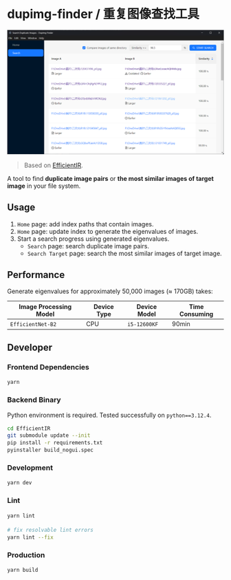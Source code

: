 # dupimg-finder / 重复图像查找工具

![search-duplicate-images](./docs/search-duplicate-images.png)

> Based on [EfficientIR](https://github.com/Sg4Dylan/EfficientIR).

A tool to find **duplicate image pairs** or **the most similar images of target image** in your file system.

## Usage

1. `Home` page: add index paths that contain images.
2. `Home` page: update index to generate the eigenvalues of images.
3. Start a search progress using generated eigenvalues.
   - `Search` page: search duplicate image pairs.
   - `Search Target` page: search the most similar images of target image.

## Performance

Generate eigenvalues for approximately 50,000 images (≈ 170GB) takes:

| Image Processing Model | Device Type | Device Model | Time Consuming |
| ---------------------- | ----------- | ------------ | -------------- |
| `EfficientNet-B2`      | CPU         | `i5-12600KF` | 90min          |

## Developer

### Frontend Dependencies

```bash
yarn
```

### Backend Binary

Python environment is required. Tested successfully on `python==3.12.4`.

```bash
cd EfficientIR
git submodule update --init
pip install -r requirements.txt
pyinstaller build_nogui.spec
```

### Development

```bash
yarn dev
```

### Lint

```bash
yarn lint

# fix resolvable lint errors
yarn lint --fix
```

### Production

```bash
yarn build
```
